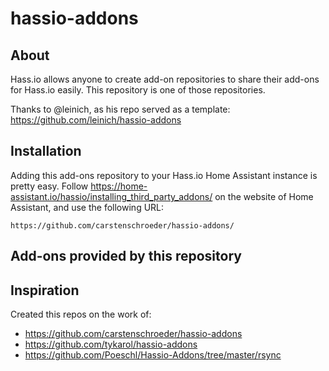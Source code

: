 # hassio-addons

## About

Hass.io allows anyone to create add-on repositories to share their add-ons for
Hass.io easily. This repository is one of those repositories.

Thanks to @leinich, as his repo served as a template: https://github.com/leinich/hassio-addons

## Installation

Adding this add-ons repository to your Hass.io Home Assistant instance is
pretty easy. Follow https://home-assistant.io/hassio/installing_third_party_addons/ on the
website of Home Assistant, and use the following URL:

```
https://github.com/carstenschroeder/hassio-addons/
```

## Add-ons provided by this repository




## Inspiration
Created this repos on the work of:
- https://github.com/carstenschroeder/hassio-addons
- https://github.com/tykarol/hassio-addons
- https://github.com/Poeschl/Hassio-Addons/tree/master/rsync